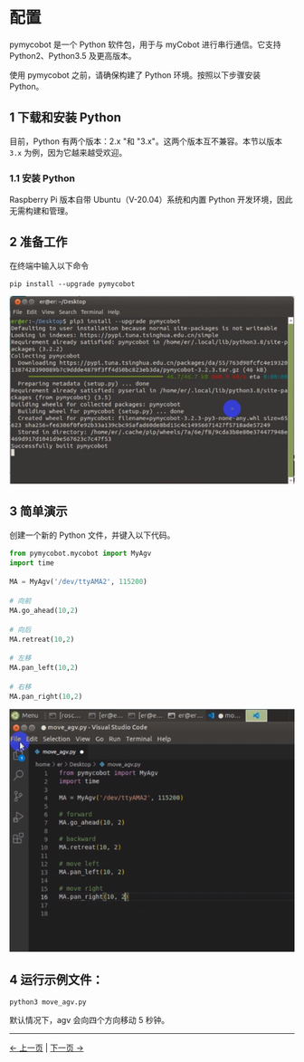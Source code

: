 # 配置

pymycobot 是一个 Python 软件包，用于与 myCobot 进行串行通信。它支持 Python2、Python3.5 及更高版本。

使用 pymycobot 之前，请确保构建了 Python 环境。按照以下步骤安装 Python。

## 1 下载和安装 Python

目前，Python 有两个版本：2.x "和 "3.x"。这两个版本互不兼容。本节以版本 `3.x` 为例，因为它越来越受欢迎。

### 1.1 安装 Python

Raspberry Pi 版本自带 Ubuntu（V-20.04）系统和内置 Python 开发环境，因此无需构建和管理。

## 2 准备工作

在终端中输入以下命令

```
pip install --upgrade pymycobot
```

![pipinstall](../../resources/7-SDKDevelopment/7.1/pipinstall.png)

## 3 简单演示

创建一个新的 Python 文件，并键入以下代码。

```python
from pymycobot.mycobot import MyAgv
import time

MA = MyAgv('/dev/ttyAMA2', 115200)

# 向前
MA.go_ahead(10,2)

# 向后
MA.retreat(10,2)

# 左移
MA.pan_left(10,2)

# 右移
MA.pan_right(10,2)
```

![pythondemo](../../resources/7-SDKDevelopment/7.1/pythondemo.png)

## 4 运行示例文件：

```
python3 move_agv.py
```

默认情况下，agv 会向四个方向移动 5 秒钟。

---

[← 上一页](README.md) | [下一页 →](7.1.2-API.md)
